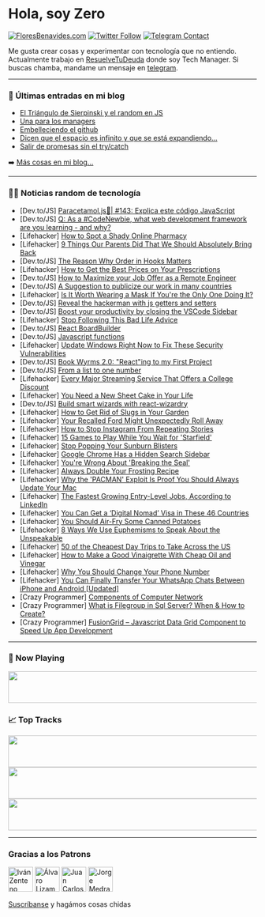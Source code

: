 # Hola, soy Zero

[![FloresBenavides.com](https://img.shields.io/website?down_message=oops&label=MiBlog&style=for-the-badge&up_message=online&url=https%3A%2F%2Ffloresbenavides.com)](https://floresbenavides.com) [![Twitter Follow](https://img.shields.io/twitter/follow/ZeroDragon?color=%231DA1F2&label=Follow&logo=twitter&logoColor=ffffff&style=for-the-badge)](https://twitter.com/zerodragon) [![Telegram Contact](https://img.shields.io/badge/escr%C3%ADbeme-ZeroDragon-%2326A5E4?style=for-the-badge&logo=telegram)](https://t.me/zerodragon)

Me gusta crear cosas y experimentar con tecnología que no entiendo.
Actualmente trabajo en [ResuelveTuDeuda](http://github.com/resuelve) donde soy Tech Manager.
Si buscas chamba, mandame un mensaje en [telegram](https://t.me/zerodragon).

---

### 📕 Últimas entradas en mi blog
<!-- BLOG-POST-LIST:START -->
- [El Triángulo de Sierpinski y el random en JS](https://floresbenavides.com/el-triangulo-de-sierpinski-y-el-random-en-js/)
- [Una para los managers](https://floresbenavides.com/una-para-los-managers/)
- [Embelleciendo el github](https://floresbenavides.com/embelleciendo-el-github/)
- [Dicen que el espacio es infinito y que se está expandiendo…](https://floresbenavides.com/dicen-que-el-espacio-es-infinito-y-que-se-esta-expandiendo/)
- [Salir de promesas sin el try/catch](https://floresbenavides.com/salir-de-promesas-sin-el-try-catch/)
<!-- BLOG-POST-LIST:END -->

➡️ [Más cosas en mi blog...](https://floresbenavides.com)

---

### 👨‍💻 Noticias random de tecnología
<!-- TECH-POSTS:START -->
- [Dev.to/JS] [Paracetamol.js💊| #143: Explica este código JavaScript](https://dev.to/duxtech/paracetamoljs-143-explica-este-codigo-javascript-1ood)
- [Dev.to/JS] [Q: As a #CodeNewbie, what web development framework are you learning - and why?](https://dev.to/azure/q-as-a-codenewbie-what-web-development-framework-are-you-learning-and-why-5b07)
- [Lifehacker] [How to Spot a Shady Online Pharmacy](https://lifehacker.com/how-to-spot-a-shady-online-pharmacy-1849067055)
- [Lifehacker] [9 Things Our Parents Did That We Should Absolutely Bring Back](https://lifehacker.com/9-things-our-parents-did-that-we-should-absolutely-brin-1849064190)
- [Dev.to/JS] [The Reason Why Order in Hooks Matters](https://dev.to/itsrennyman/the-reason-why-order-in-hooks-matters-34ba)
- [Lifehacker] [How to Get the Best Prices on Your Prescriptions](https://lifehacker.com/how-to-get-the-best-prices-on-your-prescriptions-1849066164)
- [Dev.to/JS] [How to Maximize your Job Offer as a Remote Engineer](https://dev.to/hired/how-to-maximize-your-job-offer-as-a-remote-engineer-37g1)
- [Dev.to/JS] [A Suggestion to publicize our work in many countries](https://dev.to/browned86/a-suggestion-to-publicize-our-work-in-many-countries-2a5f)
- [Lifehacker] [Is It Worth Wearing a Mask If You&#39;re the Only One Doing It?](https://lifehacker.com/is-it-worth-wearing-a-mask-if-youre-the-only-one-doing-1849065951)
- [Dev.to/JS] [Reveal the hackerman with js getters and setters](https://dev.to/datadeer/reveal-the-hackerman-with-js-getters-and-setters-4203)
- [Dev.to/JS] [Boost your productivity by closing the VSCode Sidebar](https://dev.to/ivanjeremic/boost-your-productivity-by-closing-the-vscode-sidebar-35j8)
- [Lifehacker] [Stop Following This Bad Life Advice](https://lifehacker.com/stop-following-this-bad-life-advice-1849065723)
- [Dev.to/JS] [React BoardBuilder](https://dev.to/jordantaylorj/react-boardbuilder-efe)
- [Dev.to/JS] [Javascript functions](https://dev.to/nameismani/javascript-function-4f9c)
- [Lifehacker] [Update Windows Right Now to Fix These Security Vulnerabilities](https://lifehacker.com/update-windows-right-now-to-fix-these-security-vulnerab-1849065009)
- [Dev.to/JS] [Book Wyrms 2.0: &quot;React&quot;ing to my First Project](https://dev.to/nkulik94/book-wyrms-20-reacting-to-my-first-project-1omf)
- [Dev.to/JS] [From a list to one number](https://dev.to/nonsoo/from-a-list-to-one-number-55pi)
- [Lifehacker] [Every Major Streaming Service That Offers a College Discount](https://lifehacker.com/every-major-streaming-service-that-offers-a-college-dis-1849065322)
- [Lifehacker] [You Need a New Sheet Cake in Your Life](https://lifehacker.com/you-need-a-new-sheet-cake-in-your-life-1849062136)
- [Dev.to/JS] [Build smart wizards with react-wizardry](https://dev.to/prabhuignoto/build-smart-wizards-with-react-wizardry-3pbo)
- [Lifehacker] [How to Get Rid of Slugs in Your Garden](https://lifehacker.com/how-to-get-rid-of-slugs-in-your-garden-1849063465)
- [Lifehacker] [Your Recalled Ford Might Unexpectedly Roll Away](https://lifehacker.com/your-recalled-ford-might-unexpectedly-roll-away-1849064395)
- [Lifehacker] [How to Stop Instagram From Repeating Stories](https://lifehacker.com/how-to-stop-instagram-from-repeating-stories-1849064452)
- [Lifehacker] [15 Games to Play While You Wait for &#39;Starfield&#39;](https://lifehacker.com/15-games-to-play-while-you-wait-for-starfield-1849061541)
- [Lifehacker] [Stop Popping Your Sunburn Blisters](https://lifehacker.com/stop-popping-your-sunburn-blisters-1849042568)
- [Lifehacker] [Google Chrome Has a Hidden Search Sidebar](https://lifehacker.com/google-chrome-has-a-hidden-search-sidebar-1849064065)
- [Lifehacker] [You&#39;re Wrong About &#39;Breaking the Seal&#39;](https://lifehacker.com/youre-wrong-about-breaking-the-seal-1849053517)
- [Lifehacker] [Always Double Your Frosting Recipe](https://lifehacker.com/always-double-your-frosting-recipe-1849061845)
- [Lifehacker] [Why the &#39;PACMAN&#39; Exploit Is Proof You Should Always Update Your Mac](https://lifehacker.com/why-the-pacman-exploit-is-proof-you-should-always-updat-1849061590)
- [Lifehacker] [The Fastest Growing Entry-Level Jobs, According to LinkedIn](https://lifehacker.com/the-fastest-growing-entry-level-jobs-according-to-link-1849060596)
- [Lifehacker] [You Can Get a ‘Digital Nomad’ Visa in These 46 Countries](https://lifehacker.com/you-can-get-a-digital-nomad-visa-in-these-46-countrie-1849058910)
- [Lifehacker] [You Should Air-Fry Some Canned Potatoes](https://lifehacker.com/you-should-air-fy-some-canned-potatoes-1849061013)
- [Lifehacker] [8 Ways We Use Euphemisms to Speak About the Unspeakable](https://lifehacker.com/8-ways-we-use-euphemisms-to-speak-about-the-unspeakable-1849060696)
- [Lifehacker] [50 of the Cheapest Day Trips to Take Across the US](https://lifehacker.com/50-of-the-cheapest-day-trips-to-take-across-the-us-1849058582)
- [Lifehacker] [How to Make a Good Vinaigrette With Cheap Oil and Vinegar](https://lifehacker.com/how-to-make-a-good-vinaigrette-with-cheap-oil-and-vineg-1849060494)
- [Lifehacker] [Why You Should Change Your Phone Number](https://lifehacker.com/you-should-probably-change-your-phone-number-1849059296)
- [Lifehacker] [You Can Finally Transfer Your WhatsApp Chats Between iPhone and Android [Updated]](https://lifehacker.com/you-can-finally-transfer-your-whatsapp-chats-between-ip-1847981775)
- [Crazy Programmer] [Components of Computer Network](https://www.thecrazyprogrammer.com/2022/06/components-of-computer-network.html)
- [Crazy Programmer] [What is Filegroup in Sql Server? When &amp; How to Create?](https://www.thecrazyprogrammer.com/2022/06/filegroup-in-sql-server.html)
- [Crazy Programmer] [FusionGrid – Javascript Data Grid Component to Speed Up App Development](https://www.thecrazyprogrammer.com/2022/06/fusiongrid.html)<!-- TECH-POSTS:END -->

---

### 🎵 Now Playing
<a href="https://spotify-now-playing-dun.vercel.app/now-playing?open"><img src="https://spotify-now-playing-dun.vercel.app/now-playing" width="540" height="64"></a>

### 📈 Top Tracks
<a href="https://spotify-now-playing-dun.vercel.app/top-tracks?i=1&open"><img src="https://spotify-now-playing-dun.vercel.app/top-tracks?i=1" width="540" height="64"></a>
<a href="https://spotify-now-playing-dun.vercel.app/top-tracks?i=2&open"><img src="https://spotify-now-playing-dun.vercel.app/top-tracks?i=2" width="540" height="64"></a>
<a href="https://spotify-now-playing-dun.vercel.app/top-tracks?i=3&open"><img src="https://spotify-now-playing-dun.vercel.app/top-tracks?i=3" width="540" height="64"></a>

---

### Gracias a los Patrons
[<img src="https://avatars.githubusercontent.com/u/243380?v=4" alt="Iván Zenteno" width="50px">](https://github.com/k001) [<img src="https://avatars.githubusercontent.com/u/19955639?v=4" alt="Álvaro Lizama" width="50px">](https://github.com/alvarolizama) [<img src="https://avatars.githubusercontent.com/u/2718753?v=4" alt="Juan Carlos Ruiz" width="50px">](https://github.com/JuanCrg90) [<img src="https://avatars.githubusercontent.com/u/37025?v=4" alt="Jorge Medrano" width="50px">](https://github.com/h1pp1e) 

[Suscríbanse](https://www.patreon.com/zerodragon) y hagámos cosas chidas
